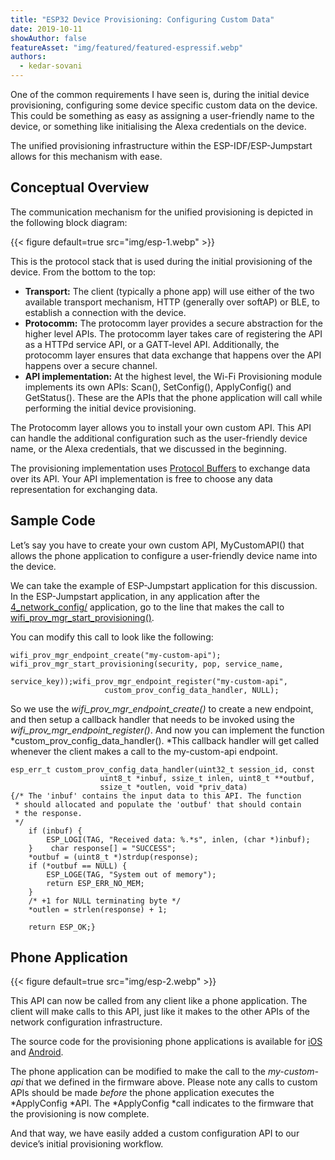 ```yaml
---
title: "ESP32 Device Provisioning: Configuring Custom Data"
date: 2019-10-11
showAuthor: false
featureAsset: "img/featured/featured-espressif.webp"
authors:
  - kedar-sovani
---
```

One of the common requirements I have seen is, during the initial device provisioning, configuring some device specific custom data on the device. This could be something as easy as assigning a user-friendly name to the device, or something like initialising the Alexa credentials on the device.

The unified provisioning infrastructure within the ESP-IDF/ESP-Jumpstart allows for this mechanism with ease.

## Conceptual Overview

The communication mechanism for the unified provisioning is depicted in the following block diagram:

{{< figure
    default=true
    src="img/esp-1.webp"
    >}}

This is the protocol stack that is used during the initial provisioning of the device. From the bottom to the top:

- __Transport:__  The client (typically a phone app) will use either of the two available transport mechanism, HTTP (generally over softAP) or BLE, to establish a connection with the device.
- __Protocomm:__ The protocomm layer provides a secure abstraction for the higher level APIs. The protocomm layer takes care of registering the API as a HTTPd service API, or a GATT-level API. Additionally, the protocomm layer ensures that data exchange that happens over the API happens over a secure channel.
- __API implementation:__  At the highest level, the Wi-Fi Provisioning module implements its own APIs: Scan(), SetConfig(), ApplyConfig() and GetStatus(). These are the APIs that the phone application will call while performing the initial device provisioning.

The Protocomm layer allows you to install your own custom API. This API can handle the additional configuration such as the user-friendly device name, or the Alexa credentials, that we discussed in the beginning.

The provisioning implementation uses [Protocol Buffers](https://developers.google.com/protocol-buffers) to exchange data over its API. Your API implementation is free to choose any data representation for exchanging data.

## Sample Code

Let’s say you have to create your own custom API, MyCustomAPI() that allows the phone application to configure a user-friendly device name into the device.

We can take the example of ESP-Jumpstart application for this discussion. In the ESP-Jumpstart application, in any application after the [4_network_config/](https://github.com/espressif/esp-jumpstart/blob/master/4_network_config/) application, go to the line that makes the call to [wifi_prov_mgr_start_provisioning()](https://github.com/espressif/esp-jumpstart/blob/master/4_network_config/main/app_main.c#L215).

You can modify this call to look like the following:

```
wifi_prov_mgr_endpoint_create("my-custom-api");     
wifi_prov_mgr_start_provisioning(security, pop, service_name, 
                                 service_key));wifi_prov_mgr_endpoint_register("my-custom-api", 
                     custom_prov_config_data_handler, NULL);
```

So we use the *wifi_prov_mgr_endpoint_create()* to create a new endpoint, and then setup a callback handler that needs to be invoked using the *wifi_prov_mgr_endpoint_register()*. And now you can implement the function *custom_prov_config_data_handler(). *This callback handler will get called whenever the client makes a call to the my-custom-api endpoint.

```
esp_err_t custom_prov_config_data_handler(uint32_t session_id, const 
                    uint8_t *inbuf, ssize_t inlen, uint8_t **outbuf, 
                    ssize_t *outlen, void *priv_data)
{/* The 'inbuf' contains the input data to this API. The function 
 * should allocated and populate the 'outbuf' that should contain
 * the response.
 */
    if (inbuf) {
        ESP_LOGI(TAG, "Received data: %.*s", inlen, (char *)inbuf);
    }    char response[] = "SUCCESS";
    *outbuf = (uint8_t *)strdup(response);
    if (*outbuf == NULL) {
        ESP_LOGE(TAG, "System out of memory");
        return ESP_ERR_NO_MEM;
    } 
    /* +1 for NULL terminating byte */
    *outlen = strlen(response) + 1; 

    return ESP_OK;}
```

## Phone Application

{{< figure
    default=true
    src="img/esp-2.webp"
    >}}

This API can now be called from any client like a phone application. The client will make calls to this API, just like it makes to the other APIs of the network configuration infrastructure.

The source code for the provisioning phone applications is available for [iOS](https://github.com/espressif/esp-idf-provisioning-ios) and [Android](https://github.com/espressif/esp-idf-provisioning-android).

The phone application can be modified to make the call to the *my-custom-api* that we defined in the firmware above. Please note any calls to custom APIs should be made *before* the phone application executes the *ApplyConfig *API. The *ApplyConfig *call indicates to the firmware that the provisioning is now complete.

And that way, we have easily added a custom configuration API to our device’s initial provisioning workflow.
